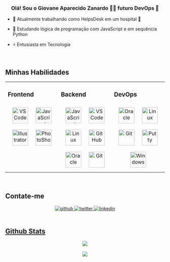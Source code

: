 

### <div align="center">Olá! Sou o Giovane Aparecido Zanardo 👨‍💻 futuro DevOps 🚀</div>  

- 🔭 Atualmente trabalhando como HelpsDesk em um hospital 🏥
  

- 🌱 Estudando lógica de programação com JavaScript e em sequência Python 


- ⚡ Entusiasta em Tecnologia
  

<br/>  


## Minhas Habilidades
<table><tr><td valign="top" width="33%">

### Frontend  
<div align="center">  
<!-- <img style="margin: 10px" src="https://profilinator.rishav.dev/skills-assets/css3-original-wordmark.svg" alt="CSS3" height="50" />  -->
<!-- <img style="margin: 10px" src="https://profilinator.rishav.dev/skills-assets/html5-original-wordmark.svg" alt="HTML5" height="50" /> -->
<img style="margin: 10px" src="https://cdn.jsdelivr.net/gh/devicons/devicon/icons/vscode/vscode-original-wordmark.svg" alt="VSCode" height="50" />
<img style="margin: 10px" src="https://profilinator.rishav.dev/skills-assets/javascript-original.svg" alt="JavaScript" height="50" />  
<img style="margin: 10px" src="https://profilinator.rishav.dev/skills-assets/adobe_illustrator-icon.svg" alt="Illustrator" height="50" /> 
<img style="margin: 10px" src="https://cdn.jsdelivr.net/gh/devicons/devicon/icons/photoshop/photoshop-plain.svg" alt="PhotoShop" height="50" />

          
</div></td><td valign="top" width="33%">

### Backend  
<div align="center">  
<img style="margin: 10px" src="https://profilinator.rishav.dev/skills-assets/javascript-original.svg" alt="JavaScript" height="50" />  
<img style="margin: 10px" src="https://cdn.jsdelivr.net/gh/devicons/devicon/icons/vscode/vscode-original-wordmark.svg" alt="VSCode" height="50" />
<img style="margin: 10px" src="https://profilinator.rishav.dev/skills-assets/linux-original.svg" alt="Linux" height="50" />  
<img style="margin: 10px" src="https://cdn.jsdelivr.net/gh/devicons/devicon/icons/github/github-original.svg" alt="GitHub" height="50" /> 
<img style="margin: 10px" src="https://cdn.jsdelivr.net/gh/devicons/devicon/icons/oracle/oracle-original.svg" alt="Oracle" height="50" /> 
<!-- <img style="margin: 10px" src="https://profilinator.rishav.dev/skills-assets/python-original.svg" alt="Python" height="50" /> --> 
<img style="margin: 10px" src="https://profilinator.rishav.dev/skills-assets/git-scm-icon.svg" alt="Git" height="50" /> 

  
</div></td><td valign="top" width="33%">

### DevOps  
<div align="center">  
<img style="margin: 10px" src="https://cdn.jsdelivr.net/gh/devicons/devicon/icons/oracle/oracle-original.svg" alt="Oracle" height="50" /> 
<img style="margin: 10px" src="https://profilinator.rishav.dev/skills-assets/linux-original.svg" alt="Linux" height="50" />  
<img style="margin: 10px" src="https://profilinator.rishav.dev/skills-assets/git-scm-icon.svg" alt="Git" height="50" /> 
<img style="margin: 10px" src="https://cdn.jsdelivr.net/gh/devicons/devicon/icons/putty/putty-original.svg" alt="Putty" height="50" />
<img style="margin: 10px" src="https://cdn.jsdelivr.net/gh/devicons/devicon/icons/windows8/windows8-original.svg" alt="Windows" height="50" />
     
</div></td></tr></table>  

<br/>  


## Contate-me  
<div align="center">
<a href="https://github.com/giovanezanardo0" target="_blank">
<img src=https://img.shields.io/badge/github-%2324292e.svg?&style=for-the-badge&logo=github&logoColor=white alt=github style="margin-bottom: 5px;" />
</a>
<a href="https://twitter.com/gzanardotech" target="_blank">
<img src=https://img.shields.io/badge/twitter-%2300acee.svg?&style=for-the-badge&logo=twitter&logoColor=white alt=twitter style="margin-bottom: 5px;" />
</a>
<!--<a href="https://dev.to/rishavanand" target="_blank">
<img src=https://img.shields.io/badge/dev.to-%2308090A.svg?&style=for-the-badge&logo=dev.to&logoColor=white alt=devto style="margin-bottom: 5px;" />
</a> -->
<a href="https://linkedin.com/in/giovanezanardo" target="_blank">
<img src=https://img.shields.io/badge/linkedin-%231E77B5.svg?&style=for-the-badge&logo=linkedin&logoColor=white alt=linkedin style="margin-bottom: 5px;" />
<!-- </a>
<a href="https://www.facebook.com/giovane.gaz" target="_blank">
<img src=https://img.shields.io/badge/facebook-%232E87FB.svg?&style=for-the-badge&logo=facebook&logoColor=white alt=facebook style="margin-bottom: 5px;" />
</a> -->
<!-- <a href="https://instagram.com/RishavAnandDev" target="_blank">
<img src=https://img.shields.io/badge/instagram-%23000000.svg?&style=for-the-badge&logo=instagram&logoColor=white alt=instagram style="margin-bottom: 5px;" />
</a>  -->
</div>  
  

<br/>  


## Github Stats  
<div align="center"><img src="https://github-readme-stats.vercel.app/api?username=giovanezanardo0&show_icons=true&count_private=true" align="center" /></div>  




<br/>  

<div align="center">
<img src="https://komarev.com/ghpvc/?username=giovanezanardo0&&style=flat-square" align="center" />
</div>  

<br />
<!--
---- 
<div align="center">Generated using <a href="https://profilinator.rishav.dev/" target="_blank">Github Profilinator</a></div>  -->
